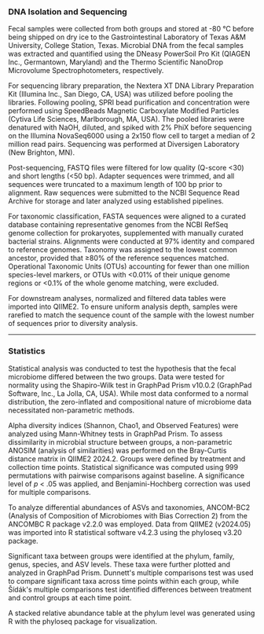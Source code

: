 ### DNA Isolation and Sequencing

Fecal samples were collected from both groups and stored at -80 °C before being shipped on dry ice to the Gastrointestinal Laboratory of Texas A&M University, College Station, Texas. Microbial DNA from the fecal samples was extracted and quantified using the DNeasy PowerSoil Pro Kit (QIAGEN Inc., Germantown, Maryland) and the Thermo Scientific NanoDrop Microvolume Spectrophotometers, respectively.

For sequencing library preparation, the Nextera XT DNA Library Preparation Kit (Illumina Inc., San Diego, CA, USA) was utilized before pooling the libraries. Following pooling, SPRI bead purification and concentration were performed using SpeedBeads Magnetic Carboxylate Modified Particles (Cytiva Life Sciences, Marlborough, MA, USA). The pooled libraries were denatured with NaOH, diluted, and spiked with 2% PhiX before sequencing on the Illumina NovaSeq6000 using a 2x150 flow cell to target a median of 2 million read pairs. Sequencing was performed at Diversigen Laboratory (New Brighton, MN).

Post-sequencing, FASTQ files were filtered for low quality (Q-score <30) and short lengths (<50 bp). Adapter sequences were trimmed, and all sequences were truncated to a maximum length of 100 bp prior to alignment. Raw sequences were submitted to the NCBI Sequence Read Archive for storage and later analyzed using established pipelines.

For taxonomic classification, FASTA sequences were aligned to a curated database containing representative genomes from the NCBI RefSeq genome collection for prokaryotes, supplemented with manually curated bacterial strains. Alignments were conducted at 97% identity and compared to reference genomes. Taxonomy was assigned to the lowest common ancestor, provided that ≥80% of the reference sequences matched. Operational Taxonomic Units (OTUs) accounting for fewer than one million species-level markers, or OTUs with <0.01% of their unique genome regions or <0.1% of the whole genome matching, were excluded.

For downstream analyses, normalized and filtered data tables were imported into QIIME2. To ensure uniform analysis depth, samples were rarefied to match the sequence count of the sample with the lowest number of sequences prior to diversity analysis.

---

### Statistics

Statistical analysis was conducted to test the hypothesis that the fecal microbiome differed between the two groups. Data were tested for normality using the Shapiro-Wilk test in GraphPad Prism v10.0.2 (GraphPad Software, Inc., La Jolla, CA, USA). While most data conformed to a normal distribution, the zero-inflated and compositional nature of microbiome data necessitated non-parametric methods.

Alpha diversity indices (Shannon, Chao1, and Observed Features) were analyzed using Mann-Whitney tests in GraphPad Prism. To assess dissimilarity in microbial structure between groups, a non-parametric ANOSIM (analysis of similarities) was performed on the Bray-Curtis distance matrix in QIIME2 2024.2. Groups were defined by treatment and collection time points. Statistical significance was computed using 999 permutations with pairwise comparisons against baseline. A significance level of *p* < .05 was applied, and Benjamini-Hochberg correction was used for multiple comparisons.

To analyze differential abundances of ASVs and taxonomies, ANCOM-BC2 (Analysis of Composition of Microbiomes with Bias Correction 2) from the ANCOMBC R package v2.2.0 was employed. Data from QIIME2 (v2024.05) was imported into R statistical software v4.2.3 using the phyloseq v3.20 package.

Significant taxa between groups were identified at the phylum, family, genus, species, and ASV levels. These taxa were further plotted and analyzed in GraphPad Prism. Dunnett's multiple comparisons test was used to compare significant taxa across time points within each group, while Šídák's multiple comparisons test identified differences between treatment and control groups at each time point.

A stacked relative abundance table at the phylum level was generated using R with the phyloseq package for visualization.
